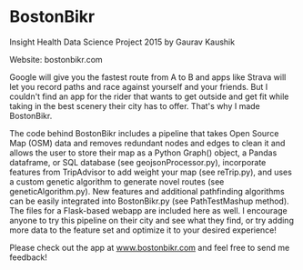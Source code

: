 # BostonBikr
Insight Health Data Science Project 2015 by Gaurav Kaushik

Website: bostonbikr.com

Google will give you the fastest route from A to B and apps like Strava will let you record paths and race against yourself and your friends. But I couldn't find an app for the rider that wants to get outside and get fit while taking in the best scenery their city has to offer. That's why I made BostonBikr.

The code behind BostonBikr includes a pipeline that takes Open Source Map (OSM) data and removes redundant nodes and edges to clean it and allows the user to store their map as a Python Graph() object, a Pandas dataframe, or SQL database (see geojsonProcessor.py), incorporate features from TripAdvisor to add weight your map (see reTrip.py), and uses a custom genetic algorithm to generate novel routes (see geneticAlgorithm.py). New features and additional pathfinding algorithms can be easily integrated into BostonBikr.py (see PathTestMashup method). The files for a Flask-based webapp are included here as well. I encourage anyone to try this pipeline on their city and see what they find, or try adding more data to the feature set and optimize it to your desired experience!

Please check out the app at www.bostonbikr.com and feel free to send me feedback!
